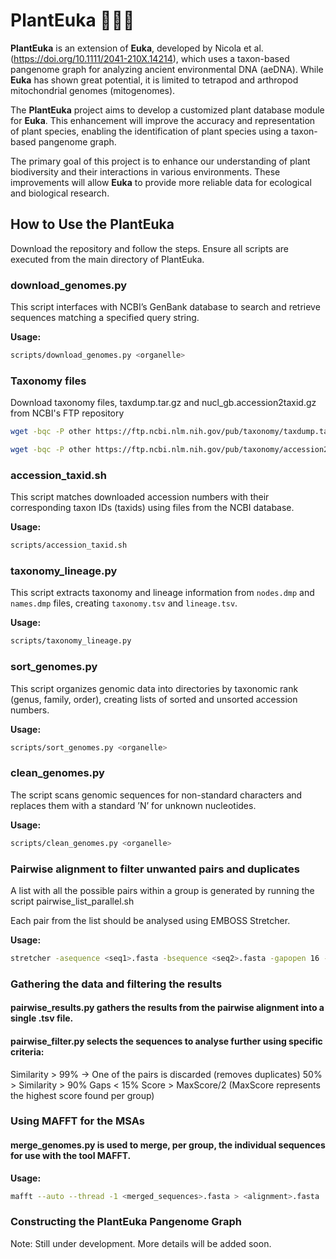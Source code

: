 # PlantEuka 🌱🌿🌻

**PlantEuka** is an extension of **Euka**, developed by Nicola et al. (https://doi.org/10.1111/2041-210X.14214), which uses a taxon-based pangenome graph for analyzing ancient environmental DNA (aeDNA). While **Euka** has shown great potential, it is limited to tetrapod and arthropod mitochondrial genomes (mitogenomes).

The **PlantEuka** project aims to develop a customized plant database module for **Euka**. This enhancement will improve the accuracy and representation of plant species, enabling the identification of plant species using a taxon-based pangenome graph.

The primary goal of this project is to enhance our understanding of plant biodiversity and their interactions in various environments. These improvements will allow **Euka** to provide more reliable data for ecological and biological research.

## How to Use the PlantEuka

Download the repository and follow the steps. Ensure all scripts are executed from the main directory of PlantEuka.

### download_genomes.py

This script interfaces with NCBI’s GenBank database to search and retrieve sequences matching a specified query string.

**Usage:** 
```bash
scripts/download_genomes.py <organelle>
```

### Taxonomy files 

Download taxonomy files, taxdump.tar.gz and nucl_gb.accession2taxid.gz from NCBI's FTP repository 

```bash
wget -bqc -P other https://ftp.ncbi.nlm.nih.gov/pub/taxonomy/taxdump.tar.gz
```
```bash
wget -bqc -P other https://ftp.ncbi.nlm.nih.gov/pub/taxonomy/accession2taxid/nucl_gb.accession2taxid.gz
```

### accession_taxid.sh

This script matches downloaded accession numbers with their corresponding taxon IDs (taxids) using files from the NCBI database.

**Usage:** 
```bash
scripts/accession_taxid.sh
```

### taxonomy_lineage.py

This script extracts taxonomy and lineage information from `nodes.dmp` and `names.dmp` files, creating `taxonomy.tsv` and `lineage.tsv`.

**Usage:** 
```bash
scripts/taxonomy_lineage.py
```

### sort_genomes.py

This script organizes genomic data into directories by taxonomic rank (genus, family, order), creating lists of sorted and unsorted accession numbers.

**Usage:** 
```bash
scripts/sort_genomes.py <organelle>
```

### clean_genomes.py

The script scans genomic sequences for non-standard characters and replaces them with a standard ’N’ for unknown nucleotides.

**Usage:** 
```bash
scripts/clean_genomes.py <organelle>
```

### Pairwise alignment to filter unwanted pairs and duplicates 

A list with all the possible pairs within a group is generated by running the script pairwise_list_parallel.sh

Each pair from the list should be analysed using EMBOSS Stretcher.

**Usage:** 
```bash
stretcher -asequence <seq1>.fasta -bsequence <seq2>.fasta -gapopen 16 -gapextend 4 -outfile <seq1_seq2_pair>.stretcher 
```

### Gathering the data and filtering the results

#### pairwise_results.py gathers the results from the pairwise alignment into a single .tsv file.

#### pairwise_filter.py selects the sequences to analyse further using specific criteria:

Similarity > 99% -> One of the pairs is discarded (removes duplicates) 
50% > Similarity > 90%
Gaps < 15%
Score > MaxScore/2 (MaxScore represents the highest score found per group)

### Using MAFFT for the MSAs

#### merge_genomes.py is used to merge, per group, the individual sequences for use with the tool MAFFT. 

**Usage:** 
```bash
mafft --auto --thread -1 <merged_sequences>.fasta > <alignment>.fasta
```

### Constructing the PlantEuka Pangenome Graph 


Note: Still under development. More details will be added soon.


